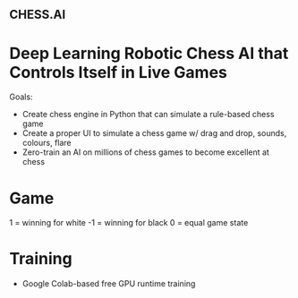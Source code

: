 ## CHESS.AI

# Deep Learning Robotic Chess AI that Controls Itself in Live Games
Goals:
- Create chess engine in Python that can simulate a rule-based chess game
- Create a proper UI to simulate a chess game w/ drag and drop, sounds, colours, flare
- Zero-train an AI on millions of chess games to become excellent at chess

# Game
1 = winning for white
-1 = winning for black
0 = equal game state

# Training
- Google Colab-based free GPU runtime training
